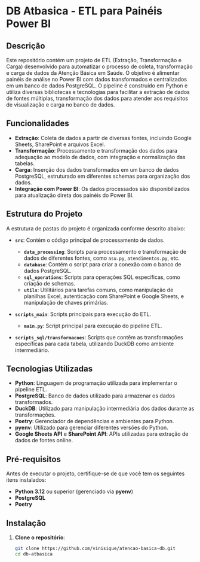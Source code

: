 # DB Atbasica - ETL para Painéis Power BI

## Descrição

Este repositório contém um projeto de ETL (Extração, Transformação e Carga) desenvolvido para automatizar o processo de coleta, transformação e carga de dados da Atenção Básica em Saúde. O objetivo é alimentar painéis de análise no Power BI com dados transformados e centralizados em um banco de dados PostgreSQL. O pipeline é construído em Python e utiliza diversas bibliotecas e tecnologias para facilitar a extração de dados de fontes múltiplas, transformação dos dados para atender aos requisitos de visualização e carga no banco de dados.

## Funcionalidades

- **Extração**: Coleta de dados a partir de diversas fontes, incluindo Google Sheets, SharePoint e arquivos Excel.
- **Transformação**: Processamento e transformação dos dados para adequação ao modelo de dados, com integração e normalização das tabelas.
- **Carga**: Inserção dos dados transformados em um banco de dados PostgreSQL, estruturado em diferentes schemas para organização dos dados.
- **Integração com Power BI**: Os dados processados são disponibilizados para atualização direta dos painéis do Power BI.

## Estrutura do Projeto

A estrutura de pastas do projeto é organizada conforme descrito abaixo:

- **`src`**: Contém o código principal de processamento de dados.
  - **`data_processing`**: Scripts para processamento e transformação de dados de diferentes fontes, como `asu.py`, `atendimentos.py`, etc.
  - **`database`**: Contém o script para criar a conexão com o banco de dados PostgreSQL.
  - **`sql_operations`**: Scripts para operações SQL específicas, como criação de schemas.
  - **`utils`**: Utilitários para tarefas comuns, como manipulação de planilhas Excel, autenticação com SharePoint e Google Sheets, e manipulação de chaves primárias.

- **`scripts_main`**: Scripts principais para execução do ETL.
  - **`main.py`**: Script principal para execução do pipeline ETL.
  
- **`scripts_sql/transformacoes`**: Scripts que contêm as transformações específicas para cada tabela, utilizando DuckDB como ambiente intermediário.

## Tecnologias Utilizadas

- **Python**: Linguagem de programação utilizada para implementar o pipeline ETL.
- **PostgreSQL**: Banco de dados utilizado para armazenar os dados transformados.
- **DuckDB**: Utilizado para manipulação intermediária dos dados durante as transformações.
- **Poetry**: Gerenciador de dependências e ambientes para Python.
- **pyenv**: Utilizado para gerenciar diferentes versões do Python.
- **Google Sheets API** e **SharePoint API**: APIs utilizadas para extração de dados de fontes online.

## Pré-requisitos

Antes de executar o projeto, certifique-se de que você tem os seguintes itens instalados:

- **Python 3.12** ou superior (gerenciado via **pyenv**)
- **PostgreSQL**
- **Poetry**

## Instalação

1. **Clone o repositório**:

   ```bash
   git clone https://github.com/vinisique/atencao-basica-db.git
   cd db-atbasica
